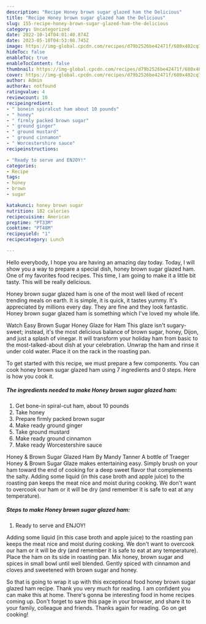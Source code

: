 ```yaml
---
description: "Recipe Honey brown sugar glazed ham the Delicious"
title: "Recipe Honey brown sugar glazed ham the Delicious"
slug: 155-recipe-honey-brown-sugar-glazed-ham-the-delicious
category: Uncategorized
date: 2022-10-14T04:01:40.874Z
date: 2023-05-10T04:53:08.745Z
image: https://img-global.cpcdn.com/recipes/d79b2526be42471f/680x482cq70/honey-brown-sugar-glazed-ham-recipe-main-photo.jpg
hideToc: false
enableToc: true
enableTocContent: false
thumbnail: https://img-global.cpcdn.com/recipes/d79b2526be42471f/680x482cq70/honey-brown-sugar-glazed-ham-recipe-main-photo.jpg
cover: https://img-global.cpcdn.com/recipes/d79b2526be42471f/680x482cq70/honey-brown-sugar-glazed-ham-recipe-main-photo.jpg
author: Admin
authorAv: notfound
ratingvalue: 4
reviewcount: 10
recipeingredient:
- " bonein spiralcut ham about 10 pounds"
- " honey"
- " firmly packed brown sugar"
- " ground ginger"
- " ground mustard"
- " ground cinnamon"
- " Worcestershire sauce"
recipeinstructions:

- "Ready to serve and ENJOY!"
categories:
- Recipe
tags:
- honey
- brown
- sugar

katakunci: honey brown sugar 
nutrition: 182 calories
recipecuisine: American
preptime: "PT33M"
cooktime: "PT48M"
recipeyield: "1"
recipecategory: Lunch

---
```



Hello everybody, I hope you are having an amazing day today. Today, I will show you a way to prepare a special dish, honey brown sugar glazed ham. One of my favorites food recipes. This time, I am going to make it a little bit tasty. This will be really delicious.

Honey brown sugar glazed ham is one of the most well liked of recent trending meals on earth. It is simple, it is quick, it tastes yummy. It's appreciated by millions every day. They are fine and they look fantastic. Honey brown sugar glazed ham is something which I've loved my whole life.

Watch Easy Brown Sugar Honey Glaze for Ham This glaze isn&#39;t sugary-sweet; instead, it&#39;s the most delicious balance of brown sugar, honey, Dijon, and just a splash of vinegar. It will transform your holiday ham from basic to the most-talked-about dish at your celebration. Unwrap the ham and rinse it under cold water. Place it on the rack in the roasting pan.


To get started with this recipe, we must prepare a few components. You can cook honey brown sugar glazed ham using 7 ingredients and 0 steps. Here is how you cook it.

<!--inarticleads1-->

##### The ingredients needed to make Honey brown sugar glazed ham:

1. Get  bone-in spiral-cut ham, about 10 pounds
1. Take  honey
1. Prepare  firmly packed brown sugar
1. Make ready  ground ginger
1. Take  ground mustard
1. Make ready  ground cinnamon
1. Make ready  Worcestershire sauce


Honey &amp; Brown Sugar Glazed Ham By Mandy Tanner A bottle of Traeger Honey &amp; Brown Sugar Glaze makes entertaining easy. Simply brush on your ham toward the end of cooking for a deep sweet flavor that complements the salty. Adding some liquid (in this case broth and apple juice) to the roasting pan keeps the meat nice and moist during cooking. We don&#39;t want to overcook our ham or it will be dry (and remember it is safe to eat at any temperature). 

<!--inarticleads2-->

##### Steps to make Honey brown sugar glazed ham:


1. Ready to serve and ENJOY!

Adding some liquid (in this case broth and apple juice) to the roasting pan keeps the meat nice and moist during cooking. We don&#39;t want to overcook our ham or it will be dry (and remember it is safe to eat at any temperature). Place the ham on its side in roasting pan. Mix honey, brown sugar and spices in small bowl until well blended. Gently spiced with cinnamon and cloves and sweetened with brown sugar and honey. 

So that is going to wrap it up with this exceptional food honey brown sugar glazed ham recipe. Thank you very much for reading. I am confident you can make this at home. There's gonna be interesting food in home recipes coming up. Don't forget to save this page in your browser, and share it to your family, colleague and friends. Thanks again for reading. Go on get cooking!
